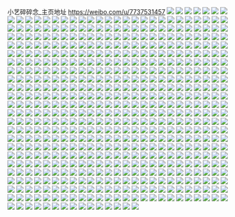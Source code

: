 小艺碎碎念_主页地址 https://weibo.com/u/7737531457 
![](https://wx4.sinaimg.cn/mw2000/008rDTotly1h8615yc3z6j30zo2564fg.jpg) 
![](https://wx4.sinaimg.cn/mw2000/008rDTotly1h8615zklcbj30zo256x0a.jpg) 
![](https://wx4.sinaimg.cn/mw2000/008rDTotly1h86160sv65j30zo256x1m.jpg) 
![](https://wx4.sinaimg.cn/mw2000/008rDTotly1h86161vpydj331c1pknpd.jpg) 
![](https://wx4.sinaimg.cn/mw2000/008rDTotly1h86162rod0j331c1pkkjl.jpg) 
![](https://wx4.sinaimg.cn/mw2000/008rDTotly1h86163tlhuj331c1pk4qq.jpg) 
![](https://wx4.sinaimg.cn/mw2000/008rDTotly1h86164tx99j331c1pk4qq.jpg) 
![](https://wx4.sinaimg.cn/mw2000/008rDTotly1h861666osgj31pk31chdt.jpg) 
![](https://wx4.sinaimg.cn/mw2000/008rDTotly1h8616a8hq6j31pk31cx6p.jpg) 
![](https://wx4.sinaimg.cn/mw2000/008rDTotly1h8616amkatj31r60zkjym.jpg) 
![](https://wx4.sinaimg.cn/mw2000/008rDTotly1h82urxq3ykj30zo0t6go7.jpg) 
![](https://wx4.sinaimg.cn/mw2000/008rDTotly1h82hefxhsvj30zo2561kx.jpg) 
![](https://wx4.sinaimg.cn/mw2000/008rDTotly1h82hegijn8j30zo2564qp.jpg) 
![](https://wx4.sinaimg.cn/mw2000/008rDTotly1h82heh28tsj30zo2561kx.jpg) 
![](https://wx4.sinaimg.cn/mw2000/008rDTotly1h82hefhhgkj30zo2561kx.jpg) 
![](https://wx4.sinaimg.cn/mw2000/008rDTotly1h82gatm9vnj30zo256k6y.jpg) 
![](https://wx4.sinaimg.cn/mw2000/008rDTotly1h82gauaof4j30zo256avu.jpg) 
![](https://wx4.sinaimg.cn/mw2000/008rDTotly1h82gbjc1wgj30u01sw7en.jpg) 
![](https://wx4.sinaimg.cn/mw2000/008rDTotly1h80e9dyut0j31l736c7wi.jpg) 
![](https://wx4.sinaimg.cn/mw2000/008rDTotly1h80e9buhb2j31d136chdu.jpg) 
![](https://wx4.sinaimg.cn/mw2000/008rDTotly1h80e97w16yj30u01nytq0.jpg) 
![](https://wx4.sinaimg.cn/mw2000/008rDTotly1h80e97iapoj30u01nywud.jpg) 
![](https://wx4.sinaimg.cn/mw2000/008rDTotly1h80e9782asj30u01nydtg.jpg) 
![](https://wx4.sinaimg.cn/mw2000/008rDTotly1h80e96y8ykj30u01nytsq.jpg) 
![](https://wx4.sinaimg.cn/mw2000/008rDTotly1h80e96ktqij30u01nytq8.jpg) 
![](https://wx4.sinaimg.cn/mw2000/008rDTotly1h80e961gshj30u01nydwy.jpg) 
![](https://wx4.sinaimg.cn/mw2000/008rDTotly1h80e9vl9v8j30u01nytrk.jpg) 
![](https://wx4.sinaimg.cn/mw2000/008rDTotly1h80e95kcwhj30u01nyngm.jpg) 
![](https://wx4.sinaimg.cn/mw2000/008rDTotly1h7q2ayhqdgj30zo256u0x.jpg) 
![](https://wx4.sinaimg.cn/mw2000/008rDTotly1h7q2ayvjtoj30zo0w6jwg.jpg) 
![](https://wx4.sinaimg.cn/mw2000/008rDTotly1h7q2aznaqcj30zo08tt9f.jpg) 
![](https://wx4.sinaimg.cn/mw2000/008rDTotly1h7q2b05bxuj30zo0hitd2.jpg) 
![](https://wx4.sinaimg.cn/mw2000/008rDTotly1h7pvyanya9j30u031w1kx.jpg) 
![](https://wx4.sinaimg.cn/mw2000/008rDTotly1h7pvy9avv2j30u031w1kx.jpg) 
![](https://wx4.sinaimg.cn/mw2000/008rDTotly1h7pvya39e4j30u01ny19a.jpg) 
![](https://wx4.sinaimg.cn/mw2000/008rDTotly1h7pvy81xrnj30u01xyk8a.jpg) 
![](https://wx4.sinaimg.cn/mw2000/008rDTotly1h7pvy9rl6tj30u02ug7j6.jpg) 
![](https://wx4.sinaimg.cn/mw2000/008rDTotly1h7pvy8csulj30u02hwtx1.jpg) 
![](https://wx4.sinaimg.cn/mw2000/008rDTotly1h7pvy8qozvj30u01vaauv.jpg) 
![](https://wx4.sinaimg.cn/mw2000/008rDTotly1h7pvy7edsuj30j735stgo.jpg) 
![](https://wx4.sinaimg.cn/mw2000/008rDTotly1h7pvy7qgflj30qb35swq5.jpg) 
![](https://wx4.sinaimg.cn/mw2000/008rDTotly1h7pvxy6sbaj30nz35s45o.jpg) 
![](https://wx4.sinaimg.cn/mw2000/008rDTotly1h7nbz4wzm6j30zo1atwsl.jpg) 
![](https://wx4.sinaimg.cn/mw2000/008rDTotly1h7mhlcp775j30tu0tuak6.jpg) 
![](https://wx4.sinaimg.cn/mw2000/008rDTotly1h7mhldbelej30u02muqgc.jpg) 
![](https://wx4.sinaimg.cn/mw2000/008rDTotly1h7mhpw0m6fj30zo12y7rj.jpg) 
![](https://wx4.sinaimg.cn/mw2000/008rDTotly1h7k7p98t7uj30tu13uq9i.jpg) 
![](https://wx4.sinaimg.cn/mw2000/008rDTotly1h7k7intb5vj30tu0tugoy.jpg) 
![](https://wx4.sinaimg.cn/mw2000/008rDTotly1h7k7jkoa63j313s0tudn7.jpg) 
![](https://wx4.sinaimg.cn/mw2000/008rDTotly1h7k7ofx6gsj30t60jkdib.jpg) 
![](https://wx4.sinaimg.cn/mw2000/008rDTotly1h7d689jhb6j313u0tu1dy.jpg) 
![](https://wx4.sinaimg.cn/mw2000/008rDTotly1h7d6934jgzj313u0tu4ij.jpg) 
![](https://wx4.sinaimg.cn/mw2000/008rDTotly1h7d4ut8c7oj30u01swhdh.jpg) 
![](https://wx4.sinaimg.cn/mw2000/008rDTotly1h7d4utn36vj30u01swngg.jpg) 
![](https://wx4.sinaimg.cn/mw2000/008rDTotly1h7d4x2gd2ij30u01swn2z.jpg) 
![](https://wx4.sinaimg.cn/mw2000/008rDTotly1h79exy4mjfj30zo256qhp.jpg) 
![](https://wx4.sinaimg.cn/mw2000/008rDTotly1h79exx44c6j30zo256k8k.jpg) 
![](https://wx4.sinaimg.cn/mw2000/008rDTotly1h79k8byjgyj30uo1k0dur.jpg) 
![](https://wx4.sinaimg.cn/mw2000/008rDTotly1h79k8ca0gzj30u01584af.jpg) 
![](https://wx4.sinaimg.cn/mw2000/008rDTotly1h79k8beopij30vi1k00ul.jpg) 
![](https://wx4.sinaimg.cn/mw2000/008rDTotly1h78ll7mqspj30rs15otbi.jpg) 
![](https://wx4.sinaimg.cn/mw2000/008rDTotly1h78llai4ktj30rs1qie4l.jpg) 
![](https://wx4.sinaimg.cn/mw2000/008rDTotly1h78llbgxv0j30rs15otbb.jpg) 
![](https://wx4.sinaimg.cn/mw2000/008rDTotly1h78llazud0j30rs15ok6v.jpg) 
![](https://wx4.sinaimg.cn/mw2000/008rDTotly1h78ll943lwj30rs15oqge.jpg) 
![](https://wx4.sinaimg.cn/mw2000/008rDTotly1h78ll6f8loj30rs2mxjw9.jpg) 
![](https://wx4.sinaimg.cn/mw2000/008rDTotly1h78lli83erj30xc2s0qv5.jpg) 
![](https://wx4.sinaimg.cn/mw2000/008rDTotly1h78lldg8cwj30uk3ofqv5.jpg) 
![](https://wx4.sinaimg.cn/mw2000/008rDTotly1h78llkc628j30uk34mb29.jpg) 
![](https://wx4.sinaimg.cn/mw2000/008rDTotly1h78llktgp8j30xc2gjn1e.jpg) 
![](https://wx4.sinaimg.cn/mw2000/008rDTotly1h78llipvz3j30u0140gse.jpg) 
![](https://wx4.sinaimg.cn/mw2000/008rDTotly1h78llj0wu2j30u0190jzm.jpg) 
![](https://wx4.sinaimg.cn/mw2000/008rDTotly1h78llji6a5j30u026qtnc.jpg) 
![](https://wx4.sinaimg.cn/mw2000/008rDTotly1h78lngdeauj315o1qie04.jpg) 
![](https://wx4.sinaimg.cn/mw2000/008rDTotly1h78llothifj30u0190k0j.jpg) 
![](https://wx4.sinaimg.cn/mw2000/008rDTotly1h77j2getvrj30tu13ugm5.jpg) 
![](https://wx4.sinaimg.cn/mw2000/008rDTotly1h77j0no92ij30zo256dx4.jpg) 
![](https://wx4.sinaimg.cn/mw2000/008rDTotly1h77j0fcxzoj30zo256dsj.jpg) 
![](https://wx4.sinaimg.cn/mw2000/008rDTotly1h77j0osuahj30zo256dtz.jpg) 
![](https://wx4.sinaimg.cn/mw2000/008rDTotly1h76fzf9scxj30zo256tr4.jpg) 
![](https://wx4.sinaimg.cn/mw2000/008rDTotly1h76fzg2978j30zo256ndb.jpg) 
![](https://wx4.sinaimg.cn/mw2000/008rDTotly1h76fzh0rluj30zo256tqo.jpg) 
![](https://wx4.sinaimg.cn/mw2000/008rDTotly1h76fzdtpbgj30zo256tp3.jpg) 
![](https://wx4.sinaimg.cn/mw2000/008rDTotly1h76fzpkneoj30zo15cn19.jpg) 
![](https://wx4.sinaimg.cn/mw2000/008rDTotly1h76fzpu35sj30u01sw108.jpg) 
![](https://wx4.sinaimg.cn/mw2000/008rDTotly1h76g7oyftbj30u01sw7ak.jpg) 
![](https://wx4.sinaimg.cn/mw2000/008rDTotly1h76g7pfgifj30u01swwn0.jpg) 
![](https://wx4.sinaimg.cn/mw2000/008rDTotly1h76fzjez1dj30zo256tq6.jpg) 
![](https://wx4.sinaimg.cn/mw2000/008rDTotly1h76fzk0csfj30zo256ngn.jpg) 
![](https://wx4.sinaimg.cn/mw2000/008rDTotly1h76fzkkkqaj30zo256tto.jpg) 
![](https://wx4.sinaimg.cn/mw2000/008rDTotly1h76fzl5klij30zo256h78.jpg) 
![](https://wx4.sinaimg.cn/mw2000/008rDTotly1h76fzlvo7vj30zo25619w.jpg) 
![](https://wx4.sinaimg.cn/mw2000/008rDTotly1h76g3tzznfj30u01sw0us.jpg) 
![](https://wx4.sinaimg.cn/mw2000/008rDTotly1h76g9bujxlj30u01swdhu.jpg) 
![](https://wx4.sinaimg.cn/mw2000/008rDTotly1h76g4r4kicj30u01swgnb.jpg) 
![](https://wx4.sinaimg.cn/mw2000/008rDTotly1h760pvtmpej30tu13ut9z.jpg) 
![](https://wx4.sinaimg.cn/mw2000/008rDTotly1h72pah63agj30tu13udgo.jpg) 
![](https://wx4.sinaimg.cn/mw2000/008rDTotly1h72pb7b2l2j30tu0tuwfi.jpg) 
![](https://wx4.sinaimg.cn/mw2000/008rDTotly1h70fer9hy3j30tu13ujue.jpg) 
![](https://wx4.sinaimg.cn/mw2000/008rDTotly1h6z82zvh2fj32c034mk1w.jpg) 
![](https://wx4.sinaimg.cn/mw2000/008rDTotly1h6z82xu2p8j32c034m7wj.jpg) 
![](https://wx4.sinaimg.cn/mw2000/008rDTotly1h6z8562tzwj30tu13uqay.jpg) 
![](https://wx4.sinaimg.cn/mw2000/008rDTotly1h6z848jndtj313u0tuq4z.jpg) 
![](https://wx4.sinaimg.cn/mw2000/008rDTotly1h6wnrbqygzj30zo16jgt6.jpg) 
![](https://wx4.sinaimg.cn/mw2000/008rDTotly1h6vq2p7r78j32c0340dtj.jpg) 
![](https://wx4.sinaimg.cn/mw2000/008rDTotly1h6vq2bif2kj32c0340144.jpg) 
![](https://wx4.sinaimg.cn/mw2000/008rDTotly1h6vq45mgnsj32c034qkjn.jpg) 
![](https://wx4.sinaimg.cn/mw2000/008rDTotly1h6vq18mp89j32c034ywrm.jpg) 
![](https://wx4.sinaimg.cn/mw2000/008rDTotly1h6vq4rioj4j32c0340qfu.jpg) 
![](https://wx4.sinaimg.cn/mw2000/008rDTotly1h6vq5c44uqj32bv33rn9y.jpg) 
![](https://wx4.sinaimg.cn/mw2000/008rDTotly1h6vq1s7ztfj32c0340e83.jpg) 
![](https://wx4.sinaimg.cn/mw2000/008rDTotly1h6vq3dhzzgj32c03407ga.jpg) 
![](https://wx4.sinaimg.cn/mw2000/008rDTotly1h6vq5ww009j32by331am9.jpg) 
![](https://wx4.sinaimg.cn/mw2000/008rDTotly1h6vq6g5fk3j32c03407wj.jpg) 
![](https://wx4.sinaimg.cn/mw2000/008rDTotly1h6urid7kkoj313u0tun95.jpg) 
![](https://wx4.sinaimg.cn/mw2000/008rDTotly1h6ura2ruy7j30tu13ujtz.jpg) 
![](https://wx4.sinaimg.cn/mw2000/008rDTotly1h6urfjba2dj313u0tuak1.jpg) 
![](https://wx4.sinaimg.cn/mw2000/008rDTotly1h6uricorfoj31o0280hdu.jpg) 
![](https://wx4.sinaimg.cn/mw2000/008rDTotly1h6ur8ao02mj313u0tun58.jpg) 
![](https://wx4.sinaimg.cn/mw2000/008rDTotly1h6sjo4i3fzj30zo2564i7.jpg) 
![](https://wx4.sinaimg.cn/mw2000/008rDTotly1h6r4aojb4jj30tu13u43l.jpg) 
![](https://wx4.sinaimg.cn/mw2000/008rDTotly1h6r49gmoyfj30tu13u0tp.jpg) 
![](https://wx4.sinaimg.cn/mw2000/008rDTotly1h6rc4oo5xbj30od35sh77.jpg) 
![](https://wx4.sinaimg.cn/mw2000/008rDTotly1h6rc6fk51qj313u0tu770.jpg) 
![](https://wx4.sinaimg.cn/mw2000/008rDTotly1h6rc4x9v9jj30u02d0dqu.jpg) 
![](https://wx4.sinaimg.cn/mw2000/008rDTotly1h6psy1e9btj30tu13uq7t.jpg) 
![](https://wx4.sinaimg.cn/mw2000/008rDTotly1h6psyzwsmuj30tu13uwg5.jpg) 
![](https://wx4.sinaimg.cn/mw2000/008rDTotly1h6psv1m46xj30tu0tuaf6.jpg) 
![](https://wx4.sinaimg.cn/mw2000/008rDTotly1h6psv2esrej32c02c0kjl.jpg) 
![](https://wx4.sinaimg.cn/mw2000/008rDTotly1h6pszhyv5cj33402c0hdu.jpg) 
![](https://wx4.sinaimg.cn/mw2000/008rDTotly1h6psvf01stj32c02c0nny.jpg) 
![](https://wx4.sinaimg.cn/mw2000/008rDTotly1h6pt5hgmzdj30u01swwn6.jpg) 
![](https://wx4.sinaimg.cn/mw2000/008rDTotly1h6pt172f55j30tu0tuqbe.jpg) 
![](https://wx4.sinaimg.cn/mw2000/008rDTotly1h6pt3ocfpmj30tu0tujtc.jpg) 
![](https://wx4.sinaimg.cn/mw2000/008rDTotly1h6ptbod84sj30tu0tun8q.jpg) 
![](https://wx4.sinaimg.cn/mw2000/008rDTotly1h6nrj7vfyoj30zo1xndlj.jpg) 
![](https://wx4.sinaimg.cn/mw2000/008rDTotly1h6nrj7iif6j30zo1xbtgy.jpg) 
![](https://wx4.sinaimg.cn/mw2000/008rDTotly1h6nrj8684zj30zo1wbgne.jpg) 
![](https://wx4.sinaimg.cn/mw2000/008rDTotly1h6nrj8gly1j30zo1t8myp.jpg) 
![](https://wx4.sinaimg.cn/mw2000/008rDTotly1h6nrj8sukaj30zo1rhte3.jpg) 
![](https://wx4.sinaimg.cn/mw2000/008rDTotly1h6nrj92oupj30zo1sz0va.jpg) 
![](https://wx4.sinaimg.cn/mw2000/008rDTotly1h6nrj9ea7yj30zo1qo0uj.jpg) 
![](https://wx4.sinaimg.cn/mw2000/008rDTotly1h6nmetqe19j30zo1q3wfn.jpg) 
![](https://wx4.sinaimg.cn/mw2000/008rDTotly1h6nmeu3v89j30zo1plmyq.jpg) 
![](https://wx4.sinaimg.cn/mw2000/008rDTotly1h6nmet9ndtj30zo1rzwfz.jpg) 
![](https://wx4.sinaimg.cn/mw2000/008rDTotly1h6nmf6h11mj30ty0wygm3.jpg) 
![](https://wx4.sinaimg.cn/mw2000/008rDTotly1h6nll2y2a1j30tu0xnadz.jpg) 
![](https://wx4.sinaimg.cn/mw2000/008rDTotly1h6nlm6fqs8j30tu13uwhj.jpg) 
![](https://wx4.sinaimg.cn/mw2000/008rDTotly1h6nlqwny91j30u01ccmys.jpg) 
![](https://wx4.sinaimg.cn/mw2000/008rDTotly1h6nlpjcbf3j30zo0q2ju1.jpg) 
![](https://wx4.sinaimg.cn/mw2000/008rDTotly1h6nlcjx559j313u0tudtj.jpg) 
![](https://wx4.sinaimg.cn/mw2000/008rDTotly1h6nldgl9gej30tu0tu0ws.jpg) 
![](https://wx4.sinaimg.cn/mw2000/008rDTotgy1h6mexurebdj313u0tujwi.jpg) 
![](https://wx4.sinaimg.cn/mw2000/008rDTotgy1h6kc9mycs9j336c36c1l2.jpg) 
![](https://wx4.sinaimg.cn/mw2000/008rDTotly1h6jttumj50j33402c0b2b.jpg) 
![](https://wx4.sinaimg.cn/mw2000/008rDTotly1h6jttrjy6hj313u0tuqdl.jpg) 
![](https://wx4.sinaimg.cn/mw2000/008rDTotly1h6jtu1bjjkj30tu13uai0.jpg) 
![](https://wx4.sinaimg.cn/mw2000/008rDTotly1h6jtv4hip6j30tu13ugnz.jpg) 
![](https://wx4.sinaimg.cn/mw2000/008rDTotly1h6jtuuglv0j30tu13ugx9.jpg) 
![](https://wx4.sinaimg.cn/mw2000/008rDTotly1h6jtt589qxj30hj35s46m.jpg) 
![](https://wx4.sinaimg.cn/mw2000/008rDTotly1h6fnqplapdj30zo256duu.jpg) 
![](https://wx4.sinaimg.cn/mw2000/008rDTotly1h6fnqti4zyj30zo2564gf.jpg) 
![](https://wx4.sinaimg.cn/mw2000/008rDTotly1h6fhb0rqr3j33402c0b2a.jpg) 
![](https://wx4.sinaimg.cn/mw2000/008rDTotly1h6do2akf1vj30u01swgsu.jpg) 
![](https://wx4.sinaimg.cn/mw2000/008rDTotly1h6do0n9ohmj30zo256h96.jpg) 
![](https://wx4.sinaimg.cn/mw2000/008rDTotly1h6do0jjrlxj30zo256nl9.jpg) 
![](https://wx4.sinaimg.cn/mw2000/008rDTotly1h6do15t15hj30zo2561kx.jpg) 
![](https://wx4.sinaimg.cn/mw2000/008rDTotly1h6do1bs6xaj30zo2561kf.jpg) 
![](https://wx4.sinaimg.cn/mw2000/008rDTotly1h6do1g2vmyj30zo2567pu.jpg) 
![](https://wx4.sinaimg.cn/mw2000/008rDTotly1h6do1i60rwj30zo256ne7.jpg) 
![](https://wx4.sinaimg.cn/mw2000/008rDTotly1h6do1kmxgjj30zo256dzf.jpg) 
![](https://wx4.sinaimg.cn/mw2000/008rDTotly1h67tkmxvn3j32c0340hdt.jpg) 
![](https://wx4.sinaimg.cn/mw2000/008rDTotly1h67tks2gzfj30zo256k6q.jpg) 
![](https://wx4.sinaimg.cn/mw2000/008rDTotly1h67tksty5cj30zo256dy1.jpg) 
![](https://wx4.sinaimg.cn/mw2000/008rDTotly1h67tkthcwjj30zo2564ht.jpg) 
![](https://wx4.sinaimg.cn/mw2000/008rDTotly1h67tkug6y7j30zo256h78.jpg) 
![](https://wx4.sinaimg.cn/mw2000/008rDTotly1h67tkvdllgj30zo256nhj.jpg) 
![](https://wx4.sinaimg.cn/mw2000/008rDTotly1h67o653vutj32c0340x6q.jpg) 
![](https://wx4.sinaimg.cn/mw2000/008rDTotly1h67o68ig2jj32c0340b2a.jpg) 
![](https://wx4.sinaimg.cn/mw2000/008rDTotly1h67o7f1hjrj32c03407wj.jpg) 
![](https://wx4.sinaimg.cn/mw2000/008rDTotly1h67o6ufgwcj32c03407wj.jpg) 
![](https://wx4.sinaimg.cn/mw2000/008rDTotly1h67o7wjn1cj32582ojhdu.jpg) 
![](https://wx4.sinaimg.cn/mw2000/008rDTotly1h67o6d1nuwj32c0340e82.jpg) 
![](https://wx4.sinaimg.cn/mw2000/008rDTotly1h67o75c846j32c0340hdu.jpg) 
![](https://wx4.sinaimg.cn/mw2000/008rDTotly1h67o72y36dj33402c04qq.jpg) 
![](https://wx4.sinaimg.cn/mw2000/008rDTotly1h67o77fpy3j32c0340qv5.jpg) 
![](https://wx4.sinaimg.cn/mw2000/008rDTotly1h668ldifc7j32c03407wi.jpg) 
![](https://wx4.sinaimg.cn/mw2000/008rDTotly1h668lbj4d8j32c03407wi.jpg) 
![](https://wx4.sinaimg.cn/mw2000/008rDTotly1h668lfndhwj32c03404qq.jpg) 
![](https://wx4.sinaimg.cn/mw2000/008rDTotly1h64086uxkkj32c03404qq.jpg) 
![](https://wx4.sinaimg.cn/mw2000/008rDTotly1h6408b2xumj32c02c0hdt.jpg) 
![](https://wx4.sinaimg.cn/mw2000/008rDTotly1h6408dqv1fj32c03407wi.jpg) 
![](https://wx4.sinaimg.cn/mw2000/008rDTotly1h6408ftys0j32c02c0npd.jpg) 
![](https://wx4.sinaimg.cn/mw2000/008rDTotly1h6408ihpl6j32c0340b2a.jpg) 
![](https://wx4.sinaimg.cn/mw2000/008rDTotly1h6408kelmzj32c02c0npd.jpg) 
![](https://wx4.sinaimg.cn/mw2000/008rDTotly1h64083xrqjj32c0340b2a.jpg) 
![](https://wx4.sinaimg.cn/mw2000/008rDTotly1h6408mfcxuj32c02c0qv5.jpg) 
![](https://wx4.sinaimg.cn/mw2000/008rDTotly1h6408q9lcyj32c03407wi.jpg) 
![](https://wx4.sinaimg.cn/mw2000/008rDTotly1h62x4h976oj32c0340b2a.jpg) 
![](https://wx4.sinaimg.cn/mw2000/008rDTotly1h62x4kvexoj32c0340b2a.jpg) 
![](https://wx4.sinaimg.cn/mw2000/008rDTotly1h62x4ok2dbj32c0340b2a.jpg) 
![](https://wx4.sinaimg.cn/mw2000/008rDTotly1h62x4s7hx4j32c0340b2a.jpg) 
![](https://wx4.sinaimg.cn/mw2000/008rDTotly1h61ryj2dnkj32c0340npe.jpg) 
![](https://wx4.sinaimg.cn/mw2000/008rDTotly1h61s1usu82j313u0tuth3.jpg) 
![](https://wx4.sinaimg.cn/mw2000/008rDTotly1h61ryqb1e6j32c0340x6p.jpg) 
![](https://wx4.sinaimg.cn/mw2000/008rDTotly1h61s2yjaszj30tu0tujzo.jpg) 
![](https://wx4.sinaimg.cn/mw2000/008rDTotly1h61s9471onj30u01bogmy.jpg) 
![](https://wx4.sinaimg.cn/mw2000/008rDTotly1h60ee4lq29j32c02c0hdt.jpg) 
![](https://wx4.sinaimg.cn/mw2000/008rDTotly1h60ee616a5j32c02c0e81.jpg) 
![](https://wx4.sinaimg.cn/mw2000/008rDTotly1h60ee7wa6pj32c02c0qv5.jpg) 
![](https://wx4.sinaimg.cn/mw2000/008rDTotly1h60ee9qupyj32c02c0npd.jpg) 
![](https://wx4.sinaimg.cn/mw2000/008rDTotly1h5za1owjloj32c03407wi.jpg) 
![](https://wx4.sinaimg.cn/mw2000/008rDTotly1h5za1qjingj32c02c0npd.jpg) 
![](https://wx4.sinaimg.cn/mw2000/008rDTotly1h5za1rxu48j32c02c0kjl.jpg) 
![](https://wx4.sinaimg.cn/mw2000/008rDTotly1h5za1ymol6j32c02c0kjl.jpg) 
![](https://wx4.sinaimg.cn/mw2000/008rDTotly1h5za20l7ybj32c02c0npd.jpg) 
![](https://wx4.sinaimg.cn/mw2000/008rDTotly1h5za222rtzj32c02c0kjl.jpg) 
![](https://wx4.sinaimg.cn/mw2000/008rDTotly1h5x55hay2aj32c02c0qv5.jpg) 
![](https://wx4.sinaimg.cn/mw2000/008rDTotly1h5x55fjmetj32c02c0qv5.jpg) 
![](https://wx4.sinaimg.cn/mw2000/008rDTotly1h5x55mx7xsj32c02c0u0x.jpg) 
![](https://wx4.sinaimg.cn/mw2000/008rDTotly1h5x54p0j4zj32c02c0u0x.jpg) 
![](https://wx4.sinaimg.cn/mw2000/008rDTotly1h5x55p488nj32c02c0e82.jpg) 
![](https://wx4.sinaimg.cn/mw2000/008rDTotly1h5x553yvazj32c02c0b2a.jpg) 
![](https://wx4.sinaimg.cn/mw2000/008rDTotly1h5x54sap7mj32c02c07wi.jpg) 
![](https://wx4.sinaimg.cn/mw2000/008rDTotly1h5x551d2dzj32c02c0x6p.jpg) 
![](https://wx4.sinaimg.cn/mw2000/008rDTotly1h5x55l4pzjj32c02c01ky.jpg) 
![](https://wx4.sinaimg.cn/mw2000/008rDTotly1h5x54uf7hrj32c03407wi.jpg) 
![](https://wx4.sinaimg.cn/mw2000/008rDTotly1h5x54n7dz0j32c0340e81.jpg) 
![](https://wx4.sinaimg.cn/mw2000/008rDTotly1h5wxeoi9k2j30tu13uacc.jpg) 
![](https://wx4.sinaimg.cn/mw2000/008rDTotly1h5wxfj7sqrj30tu13udhz.jpg) 
![](https://wx4.sinaimg.cn/mw2000/008rDTotly1h5w1s4bvh1j30u01swwjx.jpg) 
![](https://wx4.sinaimg.cn/mw2000/008rDTotly1h5w1t1mjdrj30tu0tumze.jpg) 
![](https://wx4.sinaimg.cn/mw2000/008rDTotly1h5so6dgg77j30u0170gox.jpg) 
![](https://wx4.sinaimg.cn/mw2000/008rDTotly1h5so6egvffj30u01gjafx.jpg) 
![](https://wx4.sinaimg.cn/mw2000/008rDTotly1h5soki6gpsj30n00n0ad5.jpg) 
![](https://wx4.sinaimg.cn/mw2000/008rDTotly1h5sniua486j30zo2564ej.jpg) 
![](https://wx4.sinaimg.cn/mw2000/008rDTotly1h5sni1wisjj30ty10cae0.jpg) 
![](https://wx4.sinaimg.cn/mw2000/008rDTotly1h5sniesyskj30ty1sujxz.jpg) 
![](https://wx4.sinaimg.cn/mw2000/008rDTotly1h5rcx58rmqj30tu0tuthz.jpg) 
![](https://wx4.sinaimg.cn/mw2000/008rDTotly1h5oz0uowauj30u00xkmzx.jpg) 
![](https://wx4.sinaimg.cn/mw2000/008rDTotly1h5osjltxv9j32c03404qr.jpg) 
![](https://wx4.sinaimg.cn/mw2000/008rDTotly1h5oslp4405j30zo256nd6.jpg) 
![](https://wx4.sinaimg.cn/mw2000/008rDTotly1h5osi1rxwvj30u0140tk7.jpg) 
![](https://wx4.sinaimg.cn/mw2000/008rDTotly1h5osi0za85j30u0140thp.jpg) 
![](https://wx4.sinaimg.cn/mw2000/008rDTotly1h5nqu15xktj32c02c0qv5.jpg) 
![](https://wx4.sinaimg.cn/mw2000/008rDTotly1h5nqu6h8i8j32c02c01ky.jpg) 
![](https://wx4.sinaimg.cn/mw2000/008rDTotly1h5nrsh1b0cj30u01swqam.jpg) 
![](https://wx4.sinaimg.cn/mw2000/008rDTotly1h5nqvmtmxsj30tu0tuqcu.jpg) 
![](https://wx4.sinaimg.cn/mw2000/008rDTotly1h5nqvuxv9wj315o1qi1kv.jpg) 
![](https://wx4.sinaimg.cn/mw2000/008rDTotly1h5nqvtptqsj30xc3s4qv6.jpg) 
![](https://wx4.sinaimg.cn/mw2000/008rDTotly1h5nrvcxt2tj30xc2jjb29.jpg) 
![](https://wx4.sinaimg.cn/mw2000/008rDTotly1h5lnrg0k28j32c034ykjn.jpg) 
![](https://wx4.sinaimg.cn/mw2000/008rDTotly1h5lnqahuxvj32c02c07wi.jpg) 
![](https://wx4.sinaimg.cn/mw2000/008rDTotly1h5lnrh8yezj32c02eunpd.jpg) 
![](https://wx4.sinaimg.cn/mw2000/008rDTotly1h5lnri9x50j32c02cqkjl.jpg) 
![](https://wx4.sinaimg.cn/mw2000/008rDTotly1h5lnrjpatbj32c03401kz.jpg) 
![](https://wx4.sinaimg.cn/mw2000/008rDTotly1h5lnrl7wjpj32c02c0hdt.jpg) 
![](https://wx4.sinaimg.cn/mw2000/008rDTotly1h5lnrmagntj32c02c0kjl.jpg) 
![](https://wx4.sinaimg.cn/mw2000/008rDTotly1h5lnrnn6j8j32c02c04qq.jpg) 
![](https://wx4.sinaimg.cn/mw2000/008rDTotly1h5lnqcij2ej32c0340x6p.jpg) 
![](https://wx4.sinaimg.cn/mw2000/008rDTotly1h5klld9763j30u00u042q.jpg) 
![](https://wx4.sinaimg.cn/mw2000/008rDTotly1h5klldrqflj30u00u042t.jpg) 
![](https://wx4.sinaimg.cn/mw2000/008rDTotly1h5i12z4cqlj30u0140gtx.jpg) 
![](https://wx4.sinaimg.cn/mw2000/008rDTotly1h5h92gsq70j30u016jq78.jpg) 
![](https://wx4.sinaimg.cn/mw2000/008rDTotly1h5gkfgpriij30u0140ag3.jpg) 
![](https://wx4.sinaimg.cn/mw2000/008rDTotly1h5egnrquh4j30lc35se0y.jpg) 
![](https://wx4.sinaimg.cn/mw2000/008rDTotly1h5egntsmk5j30xc2mgkjl.jpg) 
![](https://wx4.sinaimg.cn/mw2000/008rDTotly1h5egnre8gxj30u0140jzs.jpg) 
![](https://wx4.sinaimg.cn/mw2000/008rDTotly1h5egnueonpj30zg1bmk6a.jpg) 
![](https://wx4.sinaimg.cn/mw2000/008rDTotly1h5egogeq5zj30tu146k03.jpg) 
![](https://wx4.sinaimg.cn/mw2000/008rDTotly1h5egnweaoij315o335npd.jpg) 
![](https://wx4.sinaimg.cn/mw2000/008rDTotly1h5egnxwtvmj315o335u0x.jpg) 
![](https://wx4.sinaimg.cn/mw2000/008rDTotly1h5ego09yy2j315o34k1ky.jpg) 
![](https://wx4.sinaimg.cn/mw2000/008rDTotly1h5ego2gz5jj315o335npd.jpg) 
![](https://wx4.sinaimg.cn/mw2000/008rDTotly1h5ego30xe8j30zg1c6akr.jpg) 
![](https://wx4.sinaimg.cn/mw2000/008rDTotly1h5ego4de6xj30tv340npd.jpg) 
![](https://wx4.sinaimg.cn/mw2000/008rDTotly1h5ego52df4j30zo0ye7b9.jpg) 
![](https://wx4.sinaimg.cn/mw2000/008rDTotly1h5egqkp8dnj30zo256jzd.jpg) 
![](https://wx4.sinaimg.cn/mw2000/008rDTotly1h5ecsthujpj30zo256dz4.jpg) 
![](https://wx4.sinaimg.cn/mw2000/008rDTotly1h5ecsurmruj30zo2564ht.jpg) 
![](https://wx4.sinaimg.cn/mw2000/008rDTotly1h5ecsvtjfgj30zo2567m7.jpg) 
![](https://wx4.sinaimg.cn/mw2000/008rDTotly1h5ecsrv3ogj30zo2564f5.jpg) 
![](https://wx4.sinaimg.cn/mw2000/008rDTotly1h5ecsx1gltj30u01swdsm.jpg) 
![](https://wx4.sinaimg.cn/mw2000/008rDTotly1h5cfp4qw9ij30u0140q81.jpg) 
![](https://wx4.sinaimg.cn/mw2000/008rDTotly1h5cfp3nqm1j30u014079d.jpg) 
![](https://wx4.sinaimg.cn/mw2000/008rDTotly1h5cfp2zrktj30tu13u78u.jpg) 
![](https://wx4.sinaimg.cn/mw2000/008rDTotly1h5cfp56wv0j30u00u077k.jpg) 
![](https://wx4.sinaimg.cn/mw2000/008rDTotly1h5cfp5oqzuj30u00u0q84.jpg) 
![](https://wx4.sinaimg.cn/mw2000/008rDTotly1h5cfqwrwoxj30tu0tujx4.jpg) 
![](https://wx4.sinaimg.cn/mw2000/008rDTotly1h5a3kbgiwtj30tu0tuk0b.jpg) 
![](https://wx4.sinaimg.cn/mw2000/008rDTotly1h5a3ijoiflj315o2bckjl.jpg) 
![](https://wx4.sinaimg.cn/mw2000/008rDTotly1h5a3i9uq8gj315o2p8kjl.jpg) 
![](https://wx4.sinaimg.cn/mw2000/008rDTotly1h5a3icgylmj30s03401kx.jpg) 
![](https://wx4.sinaimg.cn/mw2000/008rDTotly1h5a3ib4oepj30n633z7wh.jpg) 
![](https://wx4.sinaimg.cn/mw2000/008rDTotly1h5a3i6koayj315o31nu0x.jpg) 
![](https://wx4.sinaimg.cn/mw2000/008rDTotly1h5a3ig3ow8j334033yu0z.jpg) 
![](https://wx4.sinaimg.cn/mw2000/008rDTotly1h5a3ign670j319g1ok7nr.jpg) 
![](https://wx4.sinaimg.cn/mw2000/008rDTotly1h5a3ihmfmzj32c0340b2a.jpg) 
![](https://wx4.sinaimg.cn/mw2000/008rDTotly1h56pjtxmrbj30zo256qv5.jpg) 
![](https://wx4.sinaimg.cn/mw2000/008rDTotly1h56pjw7zgbj30zo256e81.jpg) 
![](https://wx4.sinaimg.cn/mw2000/008rDTotly1h56pjr618bj30zo2564f2.jpg) 
![](https://wx4.sinaimg.cn/mw2000/008rDTotly1h56pjx6b4hj30zo256h3o.jpg) 
![](https://wx4.sinaimg.cn/mw2000/008rDTotly1h56pjyqon3j30zo256kjl.jpg) 
![](https://wx4.sinaimg.cn/mw2000/008rDTotly1h56pk0lywej30zo256qv5.jpg) 
![](https://wx4.sinaimg.cn/mw2000/008rDTotly1h56pk2roitj30zo2567wh.jpg) 
![](https://wx4.sinaimg.cn/mw2000/008rDTotly1h56pk4pi6kj30zo256e81.jpg) 
![](https://wx4.sinaimg.cn/mw2000/008rDTotly1h56pk6g531j30zo256b29.jpg) 
![](https://wx4.sinaimg.cn/mw2000/008rDTotly1h4v4uezccoj30u0140792.jpg) 
![](https://wx4.sinaimg.cn/mw2000/008rDTotly1h4uliwn374j30zo256e81.jpg) 
![](https://wx4.sinaimg.cn/mw2000/008rDTotly1h4uln51ychj30zo2561dy.jpg) 
![](https://wx4.sinaimg.cn/mw2000/008rDTotly1h4ulmxq3gsj30zo256dyp.jpg) 
![](https://wx4.sinaimg.cn/mw2000/008rDTotly1h4ulmyd6dpj30zo256tti.jpg) 
![](https://wx4.sinaimg.cn/mw2000/008rDTotly1h4ulmx3qu6j30zo256b29.jpg) 
![](https://wx4.sinaimg.cn/mw2000/008rDTotly1h4uln0h7l8j30zo256e81.jpg) 
![](https://wx4.sinaimg.cn/mw2000/008rDTotly1h4uln0xtx2j30zo256wx7.jpg) 
![](https://wx4.sinaimg.cn/mw2000/008rDTotly1h4uln3p8j9j30zo256hdt.jpg) 
![](https://wx4.sinaimg.cn/mw2000/008rDTotly1h4uln4ggh5j30zo256k7r.jpg) 
![](https://wx4.sinaimg.cn/mw2000/008rDTotly1h4szt7r430j30zo256e81.jpg) 
![](https://wx4.sinaimg.cn/mw2000/008rDTotly1h4szt9zmytj30zo256u0x.jpg) 
![](https://wx4.sinaimg.cn/mw2000/008rDTotly1h4szt61q16j30zo2561ky.jpg) 
![](https://wx4.sinaimg.cn/mw2000/008rDTotly1h4smfhhptvj30u00mitiw.jpg) 
![](https://wx4.sinaimg.cn/mw2000/008rDTotly1h4rke8ufpvj30mi0u010s.jpg) 
![](https://wx4.sinaimg.cn/mw2000/008rDTotly1h4rkey33uvj30mi0u07b7.jpg) 
![](https://wx4.sinaimg.cn/mw2000/008rDTotly1h4rkg1ezx3j30mi0u0don.jpg) 
![](https://wx4.sinaimg.cn/mw2000/008rDTotly1h4rkh2rw2wj30u00migwm.jpg) 
![](https://wx4.sinaimg.cn/mw2000/008rDTotly1h4rkhsci86j30tu0tudtk.jpg) 
![](https://wx4.sinaimg.cn/mw2000/008rDTotly1h4rkjv107tj30tu0tuthu.jpg) 
![](https://wx4.sinaimg.cn/mw2000/008rDTotly1h4pdknf0koj30u00tywlp.jpg) 
![](https://wx4.sinaimg.cn/mw2000/008rDTotly1h4pdkoj6bsj30tu0tuwop.jpg) 
![](https://wx4.sinaimg.cn/mw2000/008rDTotly1h4mzu4er9qj30xc4ec7wi.jpg) 
![](https://wx4.sinaimg.cn/mw2000/008rDTotly1h4mzu73hcoj30xc438npe.jpg) 
![](https://wx4.sinaimg.cn/mw2000/008rDTotly1h4mzyzr714j30u01y0e5e.jpg) 
![](https://wx4.sinaimg.cn/mw2000/008rDTotly1h4n01kd86jj30mi0u0tf7.jpg) 
![](https://wx4.sinaimg.cn/mw2000/008rDTotly1h4ibz3gk5ij30mi0u0dmh.jpg) 
![](https://wx4.sinaimg.cn/mw2000/008rDTotly1h4h8gwt2j1j32c0340npd.jpg) 
![](https://wx4.sinaimg.cn/mw2000/008rDTotly1h4h8nt9qsjj30mi0u0474.jpg) 
![](https://wx4.sinaimg.cn/mw2000/008rDTotly1h4h8oktn3qj313u0tudsm.jpg) 
![](https://wx4.sinaimg.cn/mw2000/008rDTotly1h4h8ozs7goj30tu0tuqda.jpg) 
![](https://wx4.sinaimg.cn/mw2000/008rDTotly1h4h8pt6bcbj30u02ewk2n.jpg) 
![](https://wx4.sinaimg.cn/mw2000/008rDTotly1h4h8fbl7a7j315o4d71kx.jpg) 
![](https://wx4.sinaimg.cn/mw2000/008rDTotly1h4h8r908nej30u02u0tol.jpg) 
![](https://wx4.sinaimg.cn/mw2000/008rDTotly1h4ezj9am32j30mi0u0wjp.jpg) 
![](https://wx4.sinaimg.cn/mw2000/008rDTotly1h4ezgzfc0gj30mi0u0tdz.jpg) 
![](https://wx4.sinaimg.cn/mw2000/008rDTotly1h4ezm4hunlj313s0tu13m.jpg) 
![](https://wx4.sinaimg.cn/mw2000/008rDTotly1h4cknw8gs1j30mi0u0qav.jpg) 
![](https://wx4.sinaimg.cn/mw2000/008rDTotly1h4ckmn5kdfj30mi0u0aim.jpg) 
![](https://wx4.sinaimg.cn/mw2000/008rDTotly1h4bhrnc560j30lx08v3zq.jpg) 
![](https://wx4.sinaimg.cn/mw2000/008rDTotly1h4a03j1uy4j30mi0u0aeg.jpg) 
![](https://wx4.sinaimg.cn/mw2000/008rDTotly1h4a042arlxj30mi0u0jzr.jpg) 
![](https://wx4.sinaimg.cn/mw2000/008rDTotly1h4a04gjmt7j313u0tuk1q.jpg) 
![](https://wx4.sinaimg.cn/mw2000/008rDTotly1h4a05967urj30mi0u0dje.jpg) 
![](https://wx4.sinaimg.cn/mw2000/008rDTotly1h4a05um6ehj30mi0u0adg.jpg) 
![](https://wx4.sinaimg.cn/mw2000/008rDTotly1h4a06jqidzj30tu13u0yr.jpg) 
![](https://wx4.sinaimg.cn/mw2000/008rDTotly1h4a08l0of4j30mi0u0gpd.jpg) 
![](https://wx4.sinaimg.cn/mw2000/008rDTotly1h47ut31xwyj30mi0u0420.jpg) 
![](https://wx4.sinaimg.cn/mw2000/008rDTotly1h47utmyzc9j30mi0u0tgl.jpg) 
![](https://wx4.sinaimg.cn/mw2000/008rDTotly1h47uvedb2nj30tu0tu48m.jpg) 
![](https://wx4.sinaimg.cn/mw2000/008rDTotly1h47uw0w6hpj30u00mi43l.jpg) 
![](https://wx4.sinaimg.cn/mw2000/008rDTotly1h47uwi5hguj30tu0tuq98.jpg) 
![](https://wx4.sinaimg.cn/mw2000/008rDTotly1h47v7fn00gj30tu13udly.jpg) 
![](https://wx4.sinaimg.cn/mw2000/008rDTotly1h47uxbhyx8j30tu13u133.jpg) 
![](https://wx4.sinaimg.cn/mw2000/008rDTotly1h47v5nsm9lj30mi0u079s.jpg) 
![](https://wx4.sinaimg.cn/mw2000/008rDTotly1h47v6mayavj30u00min1j.jpg) 
![](https://wx4.sinaimg.cn/mw2000/008rDTotly1h47v2nahv7j30u00midm0.jpg) 
![](https://wx4.sinaimg.cn/mw2000/008rDTotly1h47v384kdzj30mi0u078h.jpg) 
![](https://wx4.sinaimg.cn/mw2000/008rDTotly1h47v48nq1jj313u0tu79v.jpg) 
![](https://wx4.sinaimg.cn/mw2000/008rDTotly1h47v4xlr7oj30mi0u079h.jpg) 
![](https://wx4.sinaimg.cn/mw2000/008rDTotly1h47v69kflgj313u0tudr0.jpg) 
![](https://wx4.sinaimg.cn/mw2000/008rDTotly1h44j5uvc1nj30tu0r577u.jpg) 
![](https://wx4.sinaimg.cn/mw2000/008rDTotly1h44j5779i3j30zo0vv79f.jpg) 
![](https://wx4.sinaimg.cn/mw2000/008rDTotly1h438jmz25rj30mi0u0qcd.jpg) 
![](https://wx4.sinaimg.cn/mw2000/008rDTotly1h438jo6hpvj32c02c0x6p.jpg) 
![](https://wx4.sinaimg.cn/mw2000/008rDTotly1h438i1v931j30tu0tugvq.jpg) 
![](https://wx4.sinaimg.cn/mw2000/008rDTotly1h438hofn67j30tu0tuk08.jpg) 
![](https://wx4.sinaimg.cn/mw2000/008rDTotly1h43ai32t7hj30mi0u0tj7.jpg) 
![](https://wx4.sinaimg.cn/mw2000/008rDTotly1h438k0wglmj30u0140akq.jpg) 
![](https://wx4.sinaimg.cn/mw2000/008rDTotly1h4104wds37j30zo0gy0vv.jpg) 
![](https://wx4.sinaimg.cn/mw2000/008rDTotly1h3zuz0orzzj30tu13ukds.jpg) 
![](https://wx4.sinaimg.cn/mw2000/008rDTotly1h3zuzlq93jj30mi0u0tfv.jpg) 
![](https://wx4.sinaimg.cn/mw2000/008rDTotly1h3zv0vl6trj32c0340b2a.jpg) 
![](https://wx4.sinaimg.cn/mw2000/008rDTotly1h3zv0w212vj30tu0tu11t.jpg) 
![](https://wx4.sinaimg.cn/mw2000/008rDTotly1h3yr3h0kagj30tu0tugx8.jpg) 
![](https://wx4.sinaimg.cn/mw2000/008rDTotly1h3yr4g6pkpj30u01gwqhq.jpg) 
![](https://wx4.sinaimg.cn/mw2000/008rDTotly1h3yqx2x57qj313u0tuwrx.jpg) 
![](https://wx4.sinaimg.cn/mw2000/008rDTotly1h3yqpfjnekj313u0tudt1.jpg) 
![](https://wx4.sinaimg.cn/mw2000/008rDTotly1h3yqqayjk0j30mi0u0qb7.jpg) 
![](https://wx4.sinaimg.cn/mw2000/008rDTotly1h3yqpue0g4j30u00midri.jpg) 
![](https://wx4.sinaimg.cn/mw2000/008rDTotly1h3yr1rzthhj30tu0tu7bx.jpg) 
![](https://wx4.sinaimg.cn/mw2000/008rDTotly1h3yr13c2e2j30mi0u0150.jpg) 
![](https://wx4.sinaimg.cn/mw2000/008rDTotly1h3yqz50uc9j30tu0tuguu.jpg) 
![](https://wx4.sinaimg.cn/mw2000/008rDTotly1h3wd3h7co4j30mi0u0dmy.jpg) 
![](https://wx4.sinaimg.cn/mw2000/008rDTotly1h3wd436w5zj30mi0u0qam.jpg) 
![](https://wx4.sinaimg.cn/mw2000/008rDTotly1h3wd5qelt7j30mi0u0qcd.jpg) 
![](https://wx4.sinaimg.cn/mw2000/008rDTotly1h3wd6qiokjj30tu0tuwmn.jpg) 
![](https://wx4.sinaimg.cn/mw2000/008rDTotly1h3wd76o68ej30mi0u0n80.jpg) 
![](https://wx4.sinaimg.cn/mw2000/008rDTotly1h3wd7lfj2aj30mi0u0dns.jpg) 
![](https://wx4.sinaimg.cn/mw2000/008rDTotly1h3wd9ufqfpj313u0tu7mh.jpg) 
![](https://wx4.sinaimg.cn/mw2000/008rDTotly1h3wda6q727j313u0tu7p4.jpg) 
![](https://wx4.sinaimg.cn/mw2000/008rDTotly1h3wdawtmqqj30mi0u0n30.jpg) 
![](https://wx4.sinaimg.cn/mw2000/008rDTotly1h3wdbou0gmj30uk6g1qv5.jpg) 
![](https://wx4.sinaimg.cn/mw2000/008rDTotly1h3trl2qv9oj30zo0jp0vu.jpg) 
![](https://wx4.sinaimg.cn/mw2000/008rDTotly1h3sqcgngefj30te0v9tcu.jpg) 
![](https://wx4.sinaimg.cn/mw2000/008rDTotly1h3rp26y3upj30zo256b29.jpg) 
![](https://wx4.sinaimg.cn/mw2000/008rDTotly1h3rib2q8gaj30u01swwpt.jpg) 
![](https://wx4.sinaimg.cn/mw2000/008rDTotly1h3qtp8gvfvj30u01sw121.jpg) 
![](https://wx4.sinaimg.cn/mw2000/008rDTotly1h3qtp97au4j30u01sw13y.jpg) 
![](https://wx4.sinaimg.cn/mw2000/008rDTotly1h3qtkbofj7j30u01sw7bb.jpg) 
![](https://wx4.sinaimg.cn/mw2000/008rDTotly1h3qtkbysnpj30u020u11p.jpg) 
![](https://wx4.sinaimg.cn/mw2000/008rDTotly1h3qtp9ku4hj30uh1xytjs.jpg) 
![](https://wx4.sinaimg.cn/mw2000/008rDTotly1h3qtp8s0ajj30u007vjsv.jpg) 
![](https://wx4.sinaimg.cn/mw2000/008rDTotly1h3pkf4hh76j30u01swair.jpg) 
![](https://wx4.sinaimg.cn/mw2000/008rDTotly1h3pkf46lotj30u01swgs5.jpg) 
![](https://wx4.sinaimg.cn/mw2000/008rDTotly1h3p6vlh0xfj30tu13un6x.jpg) 
![](https://wx4.sinaimg.cn/mw2000/008rDTotly1h3p6rlfivbj30u03h0hdu.jpg) 
![](https://wx4.sinaimg.cn/mw2000/008rDTotly1h3p6ui8e0ij30mi0u0dla.jpg) 
![](https://wx4.sinaimg.cn/mw2000/008rDTotly1h3p6uvk3s5j314m0tuaoq.jpg) 
![](https://wx4.sinaimg.cn/mw2000/008rDTotly1h3p6s2ogipj30u0280b07.jpg) 
![](https://wx4.sinaimg.cn/mw2000/008rDTotly1h3p6x6bp03j30u05eq1kx.jpg) 
![](https://wx4.sinaimg.cn/mw2000/008rDTotly1h3p6s0w9kuj30xc80ib29.jpg) 
![](https://wx4.sinaimg.cn/mw2000/008rDTotly1h3p7qjehnaj315o50bhdk.jpg) 
![](https://wx4.sinaimg.cn/mw2000/008rDTotly1h3p7gic0bej30u03ls4ls.jpg) 
![](https://wx4.sinaimg.cn/mw2000/008rDTotly1h3p6zaetdwj315o50b1br.jpg) 
![](https://wx4.sinaimg.cn/mw2000/008rDTotly1h3p6zb1237j30xc60d7se.jpg) 
![](https://wx4.sinaimg.cn/mw2000/008rDTotly1h3m38qth25j30mi0u0ahl.jpg) 
![](https://wx4.sinaimg.cn/mw2000/008rDTotly1h3m38fw340j30tu13utmu.jpg) 
![](https://wx4.sinaimg.cn/mw2000/008rDTotly1h3m37uma6hj30ty18ejvt.jpg) 
![](https://wx4.sinaimg.cn/mw2000/008rDTotly1h3kw53i8x9j32c0340npf.jpg) 
![](https://wx4.sinaimg.cn/mw2000/008rDTotly1h3kw54xoz4j32c0340npe.jpg) 
![](https://wx4.sinaimg.cn/mw2000/008rDTotly1h3hmqgvu2qj30u03lu452.jpg) 
![](https://wx4.sinaimg.cn/mw2000/008rDTotly1h3hmqhl6a8j30u03lujyp.jpg) 
![](https://wx4.sinaimg.cn/mw2000/008rDTotly1h3hmqia474j30u03lu45v.jpg) 
![](https://wx4.sinaimg.cn/mw2000/008rDTotly1h3hmqiw6bej30u03lujy9.jpg) 
![](https://wx4.sinaimg.cn/mw2000/008rDTotly1h3hmqjiaxqj30u03lujy5.jpg) 
![](https://wx4.sinaimg.cn/mw2000/008rDTotly1h3hmqk5bvyj30u03ls7b8.jpg) 
![](https://wx4.sinaimg.cn/mw2000/008rDTotly1h3hmqkv8vsj30u03lu103.jpg) 
![](https://wx4.sinaimg.cn/mw2000/008rDTotly1h3hmqganm0j30u03ludmx.jpg) 
![](https://wx4.sinaimg.cn/mw2000/008rDTotly1h3hmqlf4mxj30u03lujxy.jpg) 
![](https://wx4.sinaimg.cn/mw2000/008rDTotly1h3hhxj4oh4j30u01sxdil.jpg) 
![](https://wx4.sinaimg.cn/mw2000/008rDTotly1h3hhxt3mshj30u01sx410.jpg) 
![](https://wx4.sinaimg.cn/mw2000/008rDTotly1h3hhxyflzhj30u01sxmzd.jpg) 
![](https://wx4.sinaimg.cn/mw2000/008rDTotly1h3f9a75g98j30u01sx442.jpg) 
![](https://wx4.sinaimg.cn/mw2000/008rDTotly1h3f2znjzwtj30u01swn13.jpg) 
![](https://wx4.sinaimg.cn/mw2000/008rDTotly1h3f2zoyvt1j30u01sxafa.jpg) 
![](https://wx4.sinaimg.cn/mw2000/008rDTotly1h3dnwoe5yij30zo0aognd.jpg) 
![](https://wx4.sinaimg.cn/mw2000/008rDTotly1h3dnwnt71pj30zo0j9n1e.jpg) 
![](https://wx4.sinaimg.cn/mw2000/008rDTotly1h3cv81b1lmj30u012kne1.jpg) 
![](https://wx4.sinaimg.cn/mw2000/008rDTotly1h3cv81o7whj30m80goq4e.jpg) 
![](https://wx4.sinaimg.cn/mw2000/008rDTotly1h3cv7vj8hvj30u01swn5g.jpg) 
![](https://wx4.sinaimg.cn/mw2000/008rDTotly1h3csenw25rj30u01swdle.jpg) 
![](https://wx4.sinaimg.cn/mw2000/008rDTotly1h3bovptudtj32c02c04qq.jpg) 
![](https://wx4.sinaimg.cn/mw2000/008rDTotly1h393jlgklaj30zo25617n.jpg) 
![](https://wx4.sinaimg.cn/mw2000/008rDTotly1h393jm5hzdj30zo256dv7.jpg) 
![](https://wx4.sinaimg.cn/mw2000/008rDTotly1h37tn5gztwj30zo256wzf.jpg) 
![](https://wx4.sinaimg.cn/mw2000/008rDTotly1h36qjj6943j30zo1y4jzf.jpg) 
![](https://wx4.sinaimg.cn/mw2000/008rDTotly1h33jls08o7j30zo256qv5.jpg) 
![](https://wx4.sinaimg.cn/mw2000/008rDTotly1h33jlosulrj30mi0u0qab.jpg) 
![](https://wx4.sinaimg.cn/mw2000/008rDTotly1h33jlu90znj32c03401ky.jpg) 
![](https://wx4.sinaimg.cn/mw2000/008rDTotly1h33jlo1o07j32c0340npe.jpg) 
![](https://wx4.sinaimg.cn/mw2000/008rDTotly1h313gbyfmuj30u01sx0xb.jpg) 
![](https://wx4.sinaimg.cn/mw2000/008rDTotly1h313g7umpwj30u01sxn1t.jpg) 
![](https://wx4.sinaimg.cn/mw2000/008rDTotly1h2zs3nwmrtj32ps1j0x6p.jpg) 
![](https://wx4.sinaimg.cn/mw2000/008rDTotly1h2zs3ogfvxj32ps1j01kx.jpg) 
![](https://wx4.sinaimg.cn/mw2000/008rDTotly1h2xt4p254xj30zo256wut.jpg) 
![](https://wx4.sinaimg.cn/mw2000/008rDTotly1h2s3ei1sm0j30zo256tjg.jpg) 
![](https://wx4.sinaimg.cn/mw2000/008rDTotly1h2s3eif16dj30zo256ak4.jpg) 
![](https://wx4.sinaimg.cn/mw2000/008rDTotly1h2s3ehovs3j30zo256tj4.jpg) 
![](https://wx4.sinaimg.cn/mw2000/008rDTotly1h2s3g3lku6j30u01swwlg.jpg) 
![](https://wx4.sinaimg.cn/mw2000/008rDTotly1h2s0qct0h7j32c03404qr.jpg) 
![](https://wx4.sinaimg.cn/mw2000/008rDTotly1h2qsumncqaj32c02c0b2a.jpg) 
![](https://wx4.sinaimg.cn/mw2000/008rDTotly1h2qaslm7jtj33402c0e83.jpg) 
![](https://wx4.sinaimg.cn/mw2000/008rDTotly1h2qasng4s8j32c0340hdu.jpg) 
![](https://wx4.sinaimg.cn/mw2000/008rDTotly1h2oncdl9d8j30zo256kjl.jpg) 
![](https://wx4.sinaimg.cn/mw2000/008rDTotly1h2jkxpvsjgj32c0340u0y.jpg) 
![](https://wx4.sinaimg.cn/mw2000/008rDTotly1h2jkniou5uj32c0340qv6.jpg) 
![](https://wx4.sinaimg.cn/mw2000/008rDTotly1h2jkwmlawlj30mi0u0jyt.jpg) 
![](https://wx4.sinaimg.cn/mw2000/008rDTotly1h2cwl5kaelj31400u0kgw.jpg) 
![](https://wx4.sinaimg.cn/mw2000/008rDTotly1h2cwkxy7o3j31o02807wi.jpg) 
![](https://wx4.sinaimg.cn/mw2000/008rDTotly1h2cwkyzwbfj31o027i7wh.jpg) 
![](https://wx4.sinaimg.cn/mw2000/008rDTotly1h2cwl3a31mj31o02757wh.jpg) 
![](https://wx4.sinaimg.cn/mw2000/008rDTotly1h2cwk8gl9kj30xc2bcb29.jpg) 
![](https://wx4.sinaimg.cn/mw2000/008rDTotly1h2cwkgkq5uj30xc2s0b29.jpg) 
![](https://wx4.sinaimg.cn/mw2000/008rDTotly1h2cwk7gkuuj30xc3s4qv5.jpg) 
![](https://wx4.sinaimg.cn/mw2000/008rDTotly1h2802u97z9j333y2bye84.jpg) 
![](https://wx4.sinaimg.cn/mw2000/008rDTotly1h289bg5637j32c0340e82.jpg) 
![](https://wx4.sinaimg.cn/mw2000/008rDTotly1h289bkypzdj3296304npe.jpg) 
![](https://wx4.sinaimg.cn/mw2000/008rDTotly1h289bmi7swj32c0340e82.jpg) 
![](https://wx4.sinaimg.cn/mw2000/008rDTotly1h289bocahqj32c02c0x6p.jpg) 
![](https://wx4.sinaimg.cn/mw2000/008rDTotly1h289bp7wybj32c02c07wi.jpg) 
![](https://wx4.sinaimg.cn/mw2000/008rDTotly1h289bpv7nfj32c02c0qv5.jpg) 
![](https://wx4.sinaimg.cn/mw2000/008rDTotly1h289bqjvcsj32c02c0kjl.jpg) 
![](https://wx4.sinaimg.cn/mw2000/008rDTotly1h289bshpeaj32c03404qr.jpg) 
![](https://wx4.sinaimg.cn/mw2000/008rDTotly1h27tdqxvv5j33402c0x6r.jpg) 
![](https://wx4.sinaimg.cn/mw2000/008rDTotly1h262hnd5btj32yo4g0u0z.jpg) 
![](https://wx4.sinaimg.cn/mw2000/008rDTotly1h21dwknsqyj30u01sxgs4.jpg) 
![](https://wx4.sinaimg.cn/mw2000/008rDTotly1h21dtqk6sqj30zo0hjmyg.jpg) 
![](https://wx4.sinaimg.cn/mw2000/008rDTotly1h21dpasy7yj30wr0u0dj1.jpg) 
![](https://wx4.sinaimg.cn/mw2000/008rDTotly1h21dpbtyetj30u00u0gvi.jpg) 
![](https://wx4.sinaimg.cn/mw2000/008rDTotly1h21dtpuzkhj30sh06q0tb.jpg) 
![](https://wx4.sinaimg.cn/mw2000/008rDTotly1h21dp94zl5j31h20u0k0j.jpg) 
![](https://wx4.sinaimg.cn/mw2000/008rDTotly1h21dp9zbibj31gy0u0dmk.jpg) 
![](https://wx4.sinaimg.cn/mw2000/008rDTotly1h21dp86udcj30u01487hm.jpg) 
![](https://wx4.sinaimg.cn/mw2000/008rDTotly1h21dq1yxjnj313u0tu7h5.jpg) 
![](https://wx4.sinaimg.cn/mw2000/008rDTotly1h21dqx08bjj313u0tuwrj.jpg) 
![](https://wx4.sinaimg.cn/mw2000/008rDTotly1h21dr9b9alj313u0tudsj.jpg) 
![](https://wx4.sinaimg.cn/mw2000/008rDTotly1h21drqvs5bj313u0tu160.jpg) 
![](https://wx4.sinaimg.cn/mw2000/008rDTotly1h21dpjwnm9j30zo0jutex.jpg) 
![](https://wx4.sinaimg.cn/mw2000/008rDTotly1h21dph1xx3j30m80gogmg.jpg) 
![](https://wx4.sinaimg.cn/mw2000/008rDTotly1h21dpcgh6bj30u00u0gpn.jpg) 
![](https://wx4.sinaimg.cn/mw2000/008rDTotly1h21dpd2tv9j30u00u0tcu.jpg) 
![](https://wx4.sinaimg.cn/mw2000/008rDTotly1h21dv357doj30ty1sygt2.jpg) 
![](https://wx4.sinaimg.cn/mw2000/008rDTotly1h1zyqczqrwj31400q9gwf.jpg) 
![](https://wx4.sinaimg.cn/mw2000/008rDTotly1h1z83y7qhjj33402c0hdv.jpg) 
![](https://wx4.sinaimg.cn/mw2000/008rDTotly1h1z8400iruj32c0340hdv.jpg) 
![](https://wx4.sinaimg.cn/mw2000/008rDTotly1h1z845istej30u01swgwo.jpg) 
![](https://wx4.sinaimg.cn/mw2000/008rDTotly1h1xsa6qq8ej33402c0npf.jpg) 
![](https://wx4.sinaimg.cn/mw2000/008rDTotly1h1wykgyeq2j30zo256tpt.jpg) 
![](https://wx4.sinaimg.cn/mw2000/008rDTotly1h1wey53qwvj30zo25647v.jpg) 
![](https://wx4.sinaimg.cn/mw2000/008rDTotly1h1u23sefhnj30wj1yddlw.jpg) 
![](https://wx4.sinaimg.cn/mw2000/008rDTotly1h1t9bk2jihj30zo2561hb.jpg) 
![](https://wx4.sinaimg.cn/mw2000/008rDTotly1h1ojgliwvyj315o2bcx6p.jpg) 
![](https://wx4.sinaimg.cn/mw2000/008rDTotly1h1ojgjpf8oj315o2bckjl.jpg) 
![](https://wx4.sinaimg.cn/mw2000/008rDTotly1h1ojlv4yupj30zo25648t.jpg) 
![](https://wx4.sinaimg.cn/mw2000/008rDTotly1h1mgzcef13j30zo256k5n.jpg) 
![](https://wx4.sinaimg.cn/mw2000/008rDTotly1h1mgzbxfg0j30zo1bj798.jpg) 
![](https://wx4.sinaimg.cn/mw2000/008rDTotly1h1iydcshdvj32c02c0kjl.jpg) 
![](https://wx4.sinaimg.cn/mw2000/008rDTotly1h1iyddksotj32c03404qp.jpg) 
![](https://wx4.sinaimg.cn/mw2000/008rDTotly1h1fek7bgxgj30zo0n040l.jpg) 
![](https://wx4.sinaimg.cn/mw2000/008rDTotly1h1bzxy1ipoj33402c01kz.jpg) 
![](https://wx4.sinaimg.cn/mw2000/008rDTotly1h19rncmiozj31wr2yqnpd.jpg) 
![](https://wx4.sinaimg.cn/mw2000/008rDTotly1h189v8a4r4j33402c0b2a.jpg) 
![](https://wx4.sinaimg.cn/mw2000/008rDTotly1h186jcui3tj30zo2564gz.jpg) 
![](https://wx4.sinaimg.cn/mw2000/008rDTotly1h186jdsm6mj30zo256ne0.jpg) 
![](https://wx4.sinaimg.cn/mw2000/008rDTotly1h186jbmmjtj30zo2567qb.jpg) 
![](https://wx4.sinaimg.cn/mw2000/008rDTotly1h13hjy9ovej30zo256kj9.jpg) 
![](https://wx4.sinaimg.cn/mw2000/008rDTotly1h0zfw2a6xhj30zo256qin.jpg) 
![](https://wx4.sinaimg.cn/mw2000/008rDTotly1h0zfw36rbjj30zo256ncw.jpg) 
![](https://wx4.sinaimg.cn/mw2000/008rDTotly1h0zfw3vp8ej30zo256ka5.jpg) 
![](https://wx4.sinaimg.cn/mw2000/008rDTotly1h0z5cfpy4qj333z2bzhdu.jpg) 
![](https://wx4.sinaimg.cn/mw2000/008rDTotly1h0l5lo8uvbj315o2p8qv5.jpg) 
![](https://wx4.sinaimg.cn/mw2000/008rDTotly1h0l5lzz2dwj33402c0u0z.jpg) 
![](https://wx4.sinaimg.cn/mw2000/008rDTotly1h0genf8gbij30u00mi116.jpg) 
![](https://wx4.sinaimg.cn/mw2000/008rDTotly1h0eaca28tpj30zo256qn4.jpg) 
![](https://wx4.sinaimg.cn/mw2000/008rDTotly1h0c6v6whzlj30u01swakq.jpg) 
![](https://wx4.sinaimg.cn/mw2000/008rDTotly1h0c6v7a97jj30u01sw13s.jpg) 
![](https://wx4.sinaimg.cn/mw2000/008rDTotly1h0c6v6hljgj30zo2567sy.jpg) 
![](https://wx4.sinaimg.cn/mw2000/008rDTotly1h0c6v885x9j30zo256txa.jpg) 
![](https://wx4.sinaimg.cn/mw2000/008rDTotly1h0c6v90y12j30zo256h4j.jpg) 
![](https://wx4.sinaimg.cn/mw2000/008rDTotly1h0c6v9tiy1j30zo2561j1.jpg) 
![](https://wx4.sinaimg.cn/mw2000/008rDTotly1h08l16l9tuj30zo2564qp.jpg) 
![](https://wx4.sinaimg.cn/mw2000/008rDTotly1h08l18zwpjj30zo256x5a.jpg) 
![](https://wx4.sinaimg.cn/mw2000/008rDTotly1h08l1aeby4j30zo256qv1.jpg) 
![](https://wx4.sinaimg.cn/mw2000/008rDTotly1h08l1b7iczj30u01037dg.jpg) 
![](https://wx4.sinaimg.cn/mw2000/008rDTotly1h08l14cnh0j30u010aqbk.jpg) 
![](https://wx4.sinaimg.cn/mw2000/008rDTotly1h08l1bqtmuj30u012u7e8.jpg) 
![](https://wx4.sinaimg.cn/mw2000/008rDTotly1h08l1gg940j30zo256dxz.jpg) 
![](https://wx4.sinaimg.cn/mw2000/008rDTotly1h08l1c9weuj30u00gywl2.jpg) 
![](https://wx4.sinaimg.cn/mw2000/008rDTotly1h08l1f8ozhj30zo2564qp.jpg) 
![](https://wx4.sinaimg.cn/mw2000/008rDTotly1h08bi9ab76j30zo256u0x.jpg) 
![](https://wx4.sinaimg.cn/mw2000/008rDTotly1h07l4gbmt8j31hc0u0qbp.jpg) 
![](https://wx4.sinaimg.cn/mw2000/008rDTotly1h02q829mztj30zo256hdt.jpg) 
![](https://wx4.sinaimg.cn/mw2000/008rDTotly1h02q8898s4j30r114j42e.jpg) 
![](https://wx4.sinaimg.cn/mw2000/008rDTotly1h02q847v33j33402c0e81.jpg) 
![](https://wx4.sinaimg.cn/mw2000/008rDTotly1h01pocux7hj30u01swqa4.jpg) 
![](https://wx4.sinaimg.cn/mw2000/008rDTotly1gzy2np7vcrj30zi1cpatk.jpg) 
![](https://wx4.sinaimg.cn/mw2000/008rDTotly1gzt12q63ymj30zo256dre.jpg) 
![](https://wx4.sinaimg.cn/mw2000/008rDTotly1gzt12rzqzmj30zo256wy9.jpg) 
![](https://wx4.sinaimg.cn/mw2000/008rDTotly1gzt12str0vj30zo256qi1.jpg) 
![](https://wx4.sinaimg.cn/mw2000/008rDTotly1gzt12tnezij30zo256h2e.jpg) 
![](https://wx4.sinaimg.cn/mw2000/008rDTotly1gzt12uuyqyj30zo256e3n.jpg) 
![](https://wx4.sinaimg.cn/mw2000/008rDTotly1gzt12pqe2cj30zo0ifq5v.jpg) 
![](https://wx4.sinaimg.cn/mw2000/008rDTotly1gzpy9ubq82j315o1qikj8.jpg) 
![](https://wx4.sinaimg.cn/mw2000/008rDTotly1gzpy9vomucj315o1qi1kx.jpg) 
